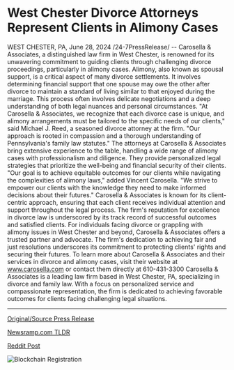 # West Chester Divorce Attorneys Represent Clients in Alimony Cases

WEST CHESTER, PA, June 28, 2024 /24-7PressRelease/ -- Carosella & Associates, a distinguished law firm in West Chester, is renowned for its unwavering commitment to guiding clients through challenging divorce proceedings, particularly in alimony cases.   Alimony, also known as spousal support, is a critical aspect of many divorce settlements. It involves determining financial support that one spouse may owe the other after divorce to maintain a standard of living similar to that enjoyed during the marriage. This process often involves delicate negotiations and a deep understanding of both legal nuances and personal circumstances.  "At Carosella & Associates, we recognize that each divorce case is unique, and alimony arrangements must be tailored to the specific needs of our clients," said Michael J. Reed, a seasoned divorce attorney at the firm. "Our approach is rooted in compassion and a thorough understanding of Pennsylvania's family law statutes."  The attorneys at Carosella & Associates bring extensive experience to the table, handling a wide range of alimony cases with professionalism and diligence. They provide personalized legal strategies that prioritize the well-being and financial security of their clients.  "Our goal is to achieve equitable outcomes for our clients while navigating the complexities of alimony laws," added Vincent Carosella. "We strive to empower our clients with the knowledge they need to make informed decisions about their futures."  Carosella & Associates is known for its client-centric approach, ensuring that each client receives individual attention and support throughout the legal process. The firm's reputation for excellence in divorce law is underscored by its track record of successful outcomes and satisfied clients.  For individuals facing divorce or grappling with alimony issues in West Chester and beyond, Carosella & Associates offers a trusted partner and advocate. The firm's dedication to achieving fair and just resolutions underscores its commitment to protecting clients' rights and securing their futures.  To learn more about Carosella & Associates and their services in divorce and alimony cases, visit their website at www.carosella.com or contact them directly at 610-431-3300  Carosella & Associates is a leading law firm based in West Chester, PA, specializing in divorce and family law. With a focus on personalized service and compassionate representation, the firm is dedicated to achieving favorable outcomes for clients facing challenging legal situations. 

---

[Original/Source Press Release](https://www.24-7pressrelease.com/press-release/512052/west-chester-divorce-attorneys-represent-clients-in-alimony-cases)
                    

[Newsramp.com TLDR](None) 



[Reddit Post](https://www.reddit.com/r/newsramp/comments/1dqdojo/carosella_associates_leading_law_firm_in_west/) 



![Blockchain Registration](https://cdn.newsramp.app/24-7PressRelease/qrcode/246/28/gulf45eN.webp)
